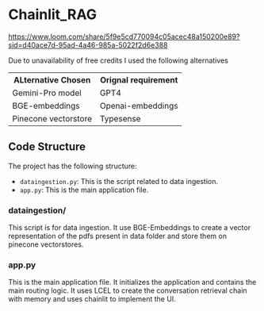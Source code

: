 # Chainlit_RAG
https://www.loom.com/share/5f9e5cd770094c05acec48a150200e89?sid=d40ace7d-95ad-4a46-985a-5022f2d6e388

Due to unavailability of free credits I used the following alternatives
<table>
    <tr><th>ALternative Chosen</th><th>Orignal requirement</th></tr>
    <tr><td>Gemini-Pro model</td><td>GPT4</td></tr>
    <tr><td>BGE-embeddings</td><td>Openai-embeddings</td></tr>
    <tr><td>Pinecone vectorstore</td><td>Typesense</td></tr>
</table>

## Code Structure
The project has the following structure:

- `dataingestion.py`: This is the script related to data ingestion.
- `app.py`: This is the main application file.

### dataingestion/

This script is for data ingestion. It use BGE-Embeddings to create a vector representation of the pdfs present in data folder and store them on pinecone vectorstores.

### app.py

This is the main application file. It initializes the application and contains the main routing logic.
It uses LCEL to create the conversation retrieval chain with memory and uses chainlit to implement the UI.